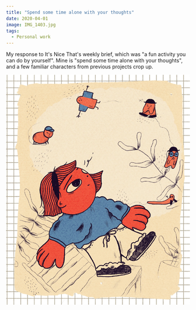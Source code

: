 ```yaml
---
title: "Spend some time alone with your thoughts"
date: 2020-04-01
image: IMG_1403.jpg
tags:
  - Personal work
---
```


My response to It's Nice That's weekly brief, which was "a fun activity you can do by yourself". Mine is "spend some time alone with your thoughts", and a few familiar characters from previous projects crop up.

![Alone with your thoughts illustration](IMG_1403.jpg)